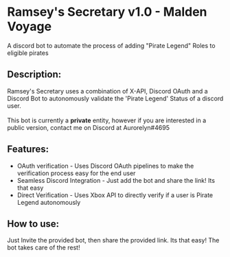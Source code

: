 <h1>Ramsey's Secretary v1.0 - Malden Voyage</h1>
A discord bot to automate the process of adding "Pirate Legend" Roles to eligible pirates

<h2>Description:</h2>
Ramsey's Secretary uses a combination of X-API, Discord OAuth and a Discord Bot to autonomously validate the 'Pirate Legend' Status of a discord user.<br><br>
This bot is currently a <b>private</b> entity, however if you are interested in a public version, contact me on Discord at Aurorelyn#4695
<h2>Features:</h2>
<ul>
<li>OAuth verification - Uses Discord OAuth pipelines to make the verification process easy for the end user</li>
<li>Seamless Discord Integration - Just add the bot and share the link! Its that easy</li>
<li>Direct Verification - Uses Xbox API to directly verify if a user is Pirate Legend autonomously</li>
</ul>
<h2>How to use:</h2>
Just Invite the provided bot, then share the provided link. Its that easy! The bot takes care of the rest!
